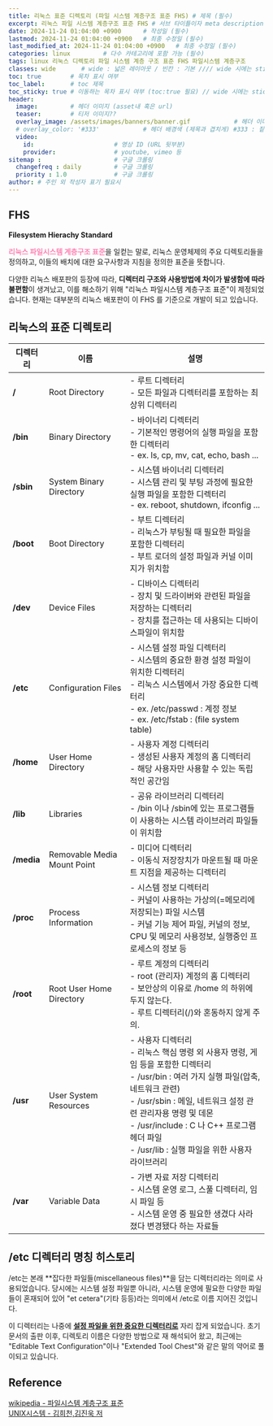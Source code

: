 ```yaml
---
title: 리눅스 표준 디렉토리 (파일 시스템 계층구조 표준 FHS) # 제목 (필수)
excerpt: 리눅스 파일 시스템 계층구조 표준 FHS # 서브 타이틀이자 meta description (필수)
date: 2024-11-24 01:04:00 +0900      # 작성일 (필수)
lastmod: 2024-11-24 01:04:00 +0900   # 최종 수정일 (필수)
last_modified_at: 2024-11-24 01:04:00 +0900   # 최종 수정일 (필수)
categories: linux         # 다수 카테고리에 포함 가능 (필수)
tags: linux 리눅스 디렉토리 파일 시스템 계층 구조 표준 FHS 파일시스템 계층구조      # 태그 복수개 가능 (필수)
classes: wide       # wide : 넓은 레이아웃 / 빈칸 : 기본 //// wide 시에는 sticky toc 불가
toc: true        # 목차 표시 여부
toc_label:       # toc 제목
toc_sticky: true # 이동하는 목차 표시 여부 (toc:true 필요) // wide 시에는 sticky toc 불가
header: 
  image:         # 헤더 이미지 (asset내 혹은 url)
  teaser:        # 티저 이미지??
  overlay_image: /assets/images/banners/banner.gif            # 헤더 이미지 (제목과 겹치게)
  # overlay_color: '#333'            # 헤더 배경색 (제목과 겹치게) #333 : 짙은 회색 (필수)
  video:
    id:                      # 영상 ID (URL 뒷부분)
    provider:                # youtube, vimeo 등
sitemap :                    # 구글 크롤링
  changefreq : daily         # 구글 크롤링
  priority : 1.0             # 구글 크롤링
author: # 주인 외 작성자 표기 필요시
---
```

<!--postNo: 20241105_001-->  

## FHS  

**Filesystem Hierachy Standard**  

<b><font color="FF82B2">리눅스 파일시스템 계층구조 표준</font></b>을 일컫는 말로, 리눅스 운영체제의 주요 디렉토리들을 정의하고, 이들의 배치에 대한 요구사항과 지침을 정의한 표준을 뜻합니다.  

다양한 리눅스 배포판의 등장에 따라, **디렉터리 구조와 사용방법에 차이가 발생함에 따라 불편함**이 생겨났고, 이를 해소하기 위해 "리눅스 파일시스템 계층구조 표준"이 제정되었습니다. 현재는 대부분의 리눅스 배포판이 이 FHS 를 기준으로 개발이 되고 있습니다.  

## 리눅스의 표준 디렉토리  

|디렉터리|이름|설명|
|-------|----|----|
|**/**|Root Directory|- 루트 디렉터리<br>- 모든 파일과 디렉터리를 포함하는 최상위 디렉터리|
|**/bin**|Binary Directory|- 바이너리 디렉터리<br>- 기본적인 명령어의 실행 파일을 포함한 디렉터리<br>- ex. ls, cp, mv, cat, echo, bash ...|
|**/sbin**|System Binary Directory|- 시스템 바이너리 디렉터리<br>- 시스템 관리 및 부팅 과정에 필요한 실행 파일을 포함한 디렉터리<br>- ex. reboot, shutdown, ifconfig ...|
|**/boot**|Boot Directory|- 부트 디렉터리<br>- 리눅스가 부팅될 때 필요한 파일을 포함한 디렉터리<br>- 부트 로더의 설정 파일과 커널 이미지가 위치함|
|**/dev**|Device Files|- 디바이스 디렉터리<br>- 장치 및 드라이버와 관련된 파일을 저장하는 디렉터리<br>- 장치를 접근하는 데 사용되는 디바이스파일이 위치함|
|**/etc**|Configuration Files|- 시스템 설정 파일 디렉터리<br>- 시스템의 중요한 환경 설정 파일이 위치한 디렉터리<br>- 리눅스 시스템에서 가장 중요한 디렉터리<br>- ex. /etc/passwd : 계정 정보<br>- ex. /etc/fstab : (file system table)|
|**/home**|User Home Directory|- 사용자 계정 디렉터리<br>- 생성된 사용자 계정의 홈 디렉터리<br>- 해당 사용자만 사용할 수 있는 독립적인 공간임|
|**/lib**|Libraries|- 공유 라이브러리 디렉터리<br>- /bin 이나 /sbin에 있는 프로그램들이 사용하는 시스템 라이브러리 파일들이 위치함|
|**/media**|Removable Media Mount Point|- 미디어 디렉터리<br>- 이동식 저장장치가 마운트될 때 마운트 지점을 제공하는 디렉터리|
|**/proc**|Process Information|- 시스템 정보 디렉터리<br>- 커널이 사용하는 가상의(=메모리에 저장되는) 파일 시스템<br>- 커널 기능 제어 파일, 커널의 정보, CPU 및 메모리 사용정보, 실행중인 프로세스의 정보 등|
|**/root**|Root User Home Directory|- 루트 계정의 디렉터리<br>- root (관리자) 계정의 홈 디렉터리<br>- 보안상의 이유로 /home 의 하위에 두지 않는다.<br>- 루트 디렉터리(/)와 혼동하지 않게 주의.|
|**/usr**|User System Resources|- 사용자 디렉터리<br>- 리눅스 핵심 명령 외  사용자 명령, 게임 등을 포함한 디렉터리<br>- /usr/bin : 여러 가지 실행 파일(압축, 네트워크 관련)<br>- /usr/sbin : 메일, 네트워크 설정 관련 관리자용 명령 및 데몬<br>- /usr/include : C 나 C++ 프로그램 헤더 파일<br>- /usr/lib : 실행 파일을 위한 사용자 라이브러리|
|**/var**|Variable Data|- 가변 자료 저장 디렉터리<br>- 시스템 운영 로그, 스풀 디렉터리, 임시 파일 등<br>- 시스템 운영 중 필요한 생겼다 사라졌다 변경됐다 하는 자료들|

## /etc 디렉터리 명칭 히스토리  

/etc는 본래 **잡다한 파일들(miscellaneous files)**을 담는 디렉터리라는 의미로 사용되었습니다. 당시에는 시스템 설정 파일뿐 아니라, 시스템 운영에 필요한 다양한 파일들이 혼재되어 있어 "et cetera"(기타 등등)라는 의미에서 /etc로 이름 지어진 것입니다.  

이 디렉터리는 나중에 <b><u>설정 파일을 위한 중요한 디렉터리로</b></u> 자리 잡게 되었습니다. 초기 문서의 출판 이후, 디렉토리 이름은 다양한 방법으로 재 해석되어 왔고, 최근에는 "Editable Text Configuration"이나 "Extended Tool Chest"와 같은 말의 약어로 풀이되고 있습니다.  

## Reference  

[wikipedia - 파일시스템 계층구조 표준](https://ko.wikipedia.org/wiki/%ED%8C%8C%EC%9D%BC%EC%8B%9C%EC%8A%A4%ED%85%9C_%EA%B3%84%EC%B8%B5%EA%B5%AC%EC%A1%B0_%ED%91%9C%EC%A4%80)  
[UNIX시스템 - 김희천,김진욱 저](https://search.shopping.naver.com/book/catalog/41474371650)  